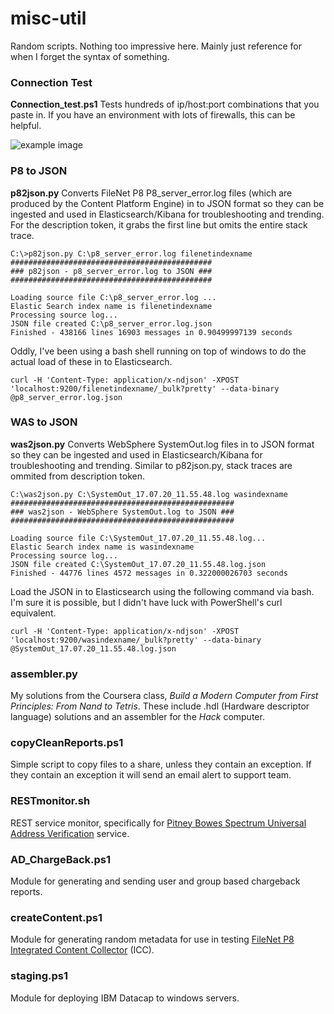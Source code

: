 # misc-util

Random scripts.  Nothing too impressive here.  Mainly just reference for when I forget the syntax of something.

### Connection Test
**Connection_test.ps1** Tests hundreds of ip/host:port combinations that you paste in.  If you have an environment with lots of firewalls, this can be helpful.

![example image](https://github.com/riflechess/rand-util/blob/master/img/contest.JPG "Connection Test")

### P8 to JSON
**p82json.py**  Converts FileNet P8 P8_server_error.log files (which are produced by the Content Platform Engine) in to JSON format so they can be ingested and used in Elasticsearch/Kibana for troubleshooting and trending.  For the description token, it grabs the first line but omits the entire stack trace.

```
C:\>p82json.py C:\p8_server_error.log filenetindexname
#############################################
### p82json - p8_server_error.log to JSON ###
#############################################

Loading source file C:\p8_server_error.log ...
Elastic Search index name is filenetindexname
Processing source log...
JSON file created C:\p8_server_error.log.json
Finished - 438166 lines 16903 messages in 0.90499997139 seconds
```
Oddly, I've been using a bash shell running on top of windows to do the actual load of these in to Elasticsearch.
```
curl -H 'Content-Type: application/x-ndjson' -XPOST 'localhost:9200/filenetindexname/_bulk?pretty' --data-binary @p8_server_error.log.json
```
### WAS to JSON
**was2json.py**  Converts WebSphere SystemOut.log files in to JSON format so they can be ingested and used in Elasticsearch/Kibana for troubleshooting and trending.  Similar to p82json.py, stack traces are ommited from description token.
```
C:\was2json.py C:\SystemOut_17.07.20_11.55.48.log wasindexname
##################################################
### was2json - WebSphere SystemOut.log to JSON ###
##################################################

Loading source file C:\SystemOut_17.07.20_11.55.48.log...
Elastic Search index name is wasindexname
Processing source log...
JSON file created C:\SystemOut_17.07.20_11.55.48.log.json
Finished - 44776 lines 4572 messages in 0.322000026703 seconds
```
Load the JSON in to Elasticsearch using the following command via bash.  I'm sure it is possible, but I didn't have luck with PowerShell's curl equivalent.  
```
curl -H 'Content-Type: application/x-ndjson' -XPOST 'localhost:9200/wasindexname/_bulk?pretty' --data-binary @SystemOut_17.07.20_11.55.48.log.json
```

### assembler.py

My solutions from the Coursera class, *Build a Modern Computer from First Principles: From Nand to Tetris*.  These include .hdl (Hardware descriptor language) solutions and an assembler for the *Hack* computer.

### copyCleanReports.ps1

Simple script to copy files to a share, unless they contain an exception.  If they contain an exception it will send an email alert to support team.

### RESTmonitor.sh

REST service monitor, specifically for [Pitney Bowes Spectrum Universal Address Verification](https://www.precisely.com/product/precisely-spectrum-quality/spectrum-global-addressing) service.  

### AD_ChargeBack.ps1

Module for generating and sending user and group based chargeback reports.

### createContent.ps1

Module for generating random metadata for use in testing [FileNet P8 Integrated Content Collector](https://www.ibm.com/docs/en/filenet-p8-platform/5.5.x?topic=p8-content-collector) (ICC).

### staging.ps1

Module for deploying IBM Datacap to windows servers.
